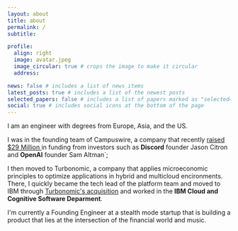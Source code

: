 ```yaml
---
layout: about
title: about
permalink: /
subtitle:

profile:
  align: right
  image: avatar.jpeg
  image_circular: true # crops the image to make it circular
  address:

news: false # includes a list of news items
latest_posts: true # includes a list of the newest posts
selected_papers: false # includes a list of papers marked as "selected={true}"
social: true # includes social icons at the bottom of the page
---
```


I am an engineer with degrees from Europe, Asia, and the US.

I was in the founding team of Campuswire, a company that recently [raised $29 Million ](https://www.bloomberg.com/press-releases/2023-05-01/education-startup-campus-edu-opens-enrollment-with-29-million-in-funding) in funding from investors such as **Discord** founder Jason Citron and
**OpenAI** founder Sam Altman`;

I then moved to Turbonomic, a company that applies microeconomic principles to optimize applications in hybrid and multicloud encironments. There, I quickly became the tech lead of the platform team and moved to IBM through [Turbonomic's acquisition](https://newsroom.ibm.com/2021-06-17-IBM-Closes-Acquisition-of-Turbonomic-to-Deliver-Comprehensive-AIOps-Capabilities-for-Hybrid-Cloud) and worked in the **IBM Cloud and Cognitive Software Deparment**.

I'm currently a Founding Engineer at a stealth mode startup that is building a product that lies at the intersection of the financial world and music.
